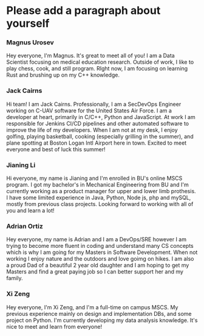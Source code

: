 # Please add a paragraph about yourself

### Magnus Urosev
Hey everyone, I'm Magnus. It's great to meet all of you! I am a Data Scientist focusing on medical education research. 
Outside of work, I like to play chess, cook, and still program. RIght now, I am focusing on learning Rust and brushing up
on my C++ knowledge.

### Jack Cairns
Hi team! I am Jack Cairns. Professionally, I am a SecDevOps Engineer working on C-UAV software for 
the United States Air Force. I am a developer at heart, primarily in C/C++, Python and JavaScript. At work I am
responsible for Jenkins CI/CD pipelines and other automated software to improve the life of my developers. When I am not at
my desk, I enjoy golfing, playing basketball, cooking (especially grilling in the summer), and plane spotting
at Boston Logan Intl Airport here in town. Excited to meet everyone and best of luck this summer!

### Jianing Li 
Hi everyone, my name is Jianing and I'm enrolled in BU's online MSCS program. I got my bachelor's in Mechanical Engineering from BU and I'm currently working as a product manager for upper and lower limb prothesis. I have some limited experience in Java, Python, Node js, php and mySQL, mostly from previous class projects. Looking forward to working with all of you and learn a lot! 

### Adrian Ortiz
Hey everyone, my name is Adrian and I am a DevOps/SRE
however I am trying to become more fluent in coding and understand
many CS concepts which is why I am going for my Masters in Software Development. 
When not working I enjoy nature and the outdoors and love goimg on hikes. 
I am also a proud Dad of a beautiful 2 year old daughter and I am hoping to get my Masters and find 
a great paying job so I can better support her and my family. 

### Xi Zeng
Hey everyone, I'm Xi Zeng, and I'm a full-time on campus MSCS.
My previous experience mainly on design and implementation DBs, and some project on Python.
I'm currently developing my data analysis knowledge.
It's nice to meet and learn from everyone!

